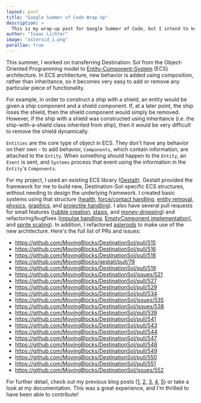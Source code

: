 ```yaml
---
layout: post
title: "Google Summer of Code Wrap Up"
description: > 
  This is my wrap-up post for Google Summer of Code, but I intend to keep contributing (and hopefully posting here).
author: "Isaac Lichter"
image: "asteroid_1.png"
parallax: true
---
```


This summer, I worked on transferring Destination: Sol from the Object-Oriented Programming model to [Entity-Component-System](https://github.com/MovingBlocks/Terasology/wiki/Entity-system-concepts) 
(ECS) architecture. In ECS architecture, new behavior is added using composition, rather than inheritance, so it becomes very easy to add or remove any particular piece of functionality.

For example, in order to construct a ship with a shield, an entity would be given a ship component and a shield component. If, at a later point, the ship loses the shield, then the shield component would simply be removed. However, if the ship with a shield was constructed using inheritance (i.e. the ship-with-a-shield class inherited from ship), then it would be very difficult to remove the shield dynamically.

`Entities` are the core type of object in ECS. They don't have any behavior on their own - to add behavior, `Components`, which contain information, are attached to the `Entity`. When something should happen to the `Entity`, an `Event` is sent, and `Systems` process that event using the information in the `Entity`'s `Components`.

For my project, I used an existing ECS library ([Gestalt](https://github.com/MovingBlocks/gestalt)). Gestalt provided the framework for me to build new, Destination-Sol-specific ECS structures, without needing to design the underlying framework. I created basic systems using that structure ([health](https://github.com/MovingBlocks/DestinationSol/pull/515), [force/contact handling](https://github.com/MovingBlocks/DestinationSol/pull/516), [entity removal](https://github.com/MovingBlocks/DestinationSol/pull/519), [physics](https://github.com/MovingBlocks/DestinationSol/pull/522), [graphics](https://github.com/MovingBlocks/DestinationSol/pull/541), and [projectile handling](https://github.com/MovingBlocks/DestinationSol/pull/548)). I also have several pull requests for small features ([rubble creation](https://github.com/MovingBlocks/DestinationSol/pull/550), [stasis](https://github.com/MovingBlocks/DestinationSol/pull/518), and [money-dropping](https://github.com/MovingBlocks/DestinationSol/pull/529)) and refactoring/bugfixes ([impulse handling](https://github.com/MovingBlocks/DestinationSol/pull/549), [EmptyComponent implementation](https://github.com/MovingBlocks/DestinationSol/pull/547)], and [sprite scaling](https://github.com/MovingBlocks/DestinationSol/pull/551)). In addition, I refactored [asteroids](https://github.com/MovingBlocks/DestinationSol/pull/543) to make use of the new architecture. Here's the full list of PRs and issues:

- https://github.com/MovingBlocks/DestinationSol/pull/515
- https://github.com/MovingBlocks/DestinationSol/pull/516
- https://github.com/MovingBlocks/DestinationSol/pull/518
- https://github.com/MovingBlocks/gestalt/pull/79
- https://github.com/MovingBlocks/DestinationSol/pull/519
- https://github.com/MovingBlocks/DestinationSol/issues/521
- https://github.com/MovingBlocks/DestinationSol/pull/527
- https://github.com/MovingBlocks/DestinationSol/pull/529
- https://github.com/MovingBlocks/DestinationSol/pull/534
- https://github.com/MovingBlocks/DestinationSol/issues/535
- https://github.com/MovingBlocks/DestinationSol/issues/538
- https://github.com/MovingBlocks/DestinationSol/pull/539
- https://github.com/MovingBlocks/DestinationSol/pull/541
- https://github.com/MovingBlocks/DestinationSol/pull/543
- https://github.com/MovingBlocks/DestinationSol/pull/544
- https://github.com/MovingBlocks/DestinationSol/pull/547
- https://github.com/MovingBlocks/DestinationSol/pull/548
- https://github.com/MovingBlocks/DestinationSol/pull/549
- https://github.com/MovingBlocks/DestinationSol/pull/550
- https://github.com/MovingBlocks/DestinationSol/pull/551
- https://github.com/MovingBlocks/DestinationSol/issues/552

For further detail, check out my previous blog posts ([1](http://destinationsol.org/2020/06/01/gsoc-project.html), [2](http://destinationsol.org/2020/06/15/core-entity-structure.html), [3](http://destinationsol.org/2020/07/01/finished-core-structures.html), [4](http://destinationsol.org/2020/07/20/basic-ecs-structures.html), [5](http://destinationsol.org/2020/08/10/working-asteroids.html)) or take a look at my documentation. This was a great experience, and I'm thrilled to have been able to contribute!
